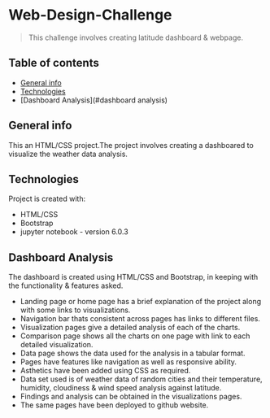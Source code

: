 # Web-Design-Challenge
> This challenge involves creating latitude dashboard & webpage.
## Table of contents
* [General info](#general-info)
* [Technologies](#technologies)
* [Dashboard Analysis](#dashboard analysis)

## General info
This an HTML/CSS project.The project involves creating a dashboared to visualize the weather data analysis.

## Technologies
Project is created with:
* HTML/CSS
* Bootstrap
* jupyter notebook - version 6.0.3

## Dashboard Analysis

The dashboard is created using HTML/CSS and Bootstrap, in keeping with the functionality & features asked.
* Landing page or home page has a brief explanation of the project along with some links to visualizations.
* Navigation bar thats consistent across pages has links to different files. 
* Visualization pages give a detailed analysis of each of the charts.
* Comparison page shows all the charts on one page with link to each detailed visualization.
* Data page shows the data used for the analysis in a tabular format.
* Pages have features like navigation as well as responsive ability.
* Asthetics have been added using CSS as required.
* Data set used is of weather data of random cities and their temperature, humidity, cloudiness & wind speed analysis against latitude.
* Findings and analysis can be obtained in the visualizations pages.
* The same pages have been deployed to github website.

